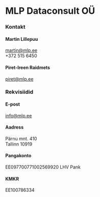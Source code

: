 # MLP Dataconsult OÜ

### Kontakt

#### Martin Lillepuu
martin@mlp.ee<br>
+372 515 6450

#### Piret-Ireen Raidmets
piret@mlp.ee

### Rekvisiidid
#### E-post
info@mlp.ee

#### Aadress
Pärnu mnt. 410<br>
Tallinn 10919

#### Pangakonto
EE097700771002569920 LHV Pank

#### KMKR
EE100786334
